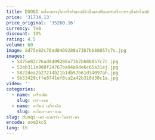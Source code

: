 ```yaml
---
title: DUOQI เครื่องบรรจุไดอารี่ครีมเยลลี่น้ําผึ้งผสมฟิลเลอร์เครื่องบรรจุกึ่งอัตโนมัติ
price: '31734.13'
price_original: '35260.16'
currency: THB
discount: 10%
rating: 4.5
volume: 60
image: Sd75e82c76ad8409288a73b7bb88857c7c.jpg
images:
  - Sd75e82c76ad8409288a73b7bb88857c7c.jpg
  - S3ab311e908f24767ba04a9de6c65a31ej.jpg
  - S822dea2b27214b21b1db57b61d34097ah.jpg
  - Sb53429cffe8741ef8ca2a42b318d38c1e.jpg
video: ''
categories:
  - name: เครื่องมือ
    slug: เคร-องม
  - name: อะไหล่ เครื่องมือ
    slug: อะไหล-เคร-องม
slug: duoqi-เคร-องบรรจ-ไดอาร-คร
encode: oomDkcS
lang: th
---
```

  